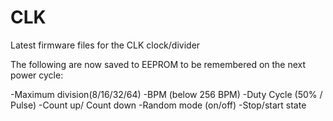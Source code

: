 # CLK
Latest firmware files for the CLK clock/divider

The following are now saved to EEPROM to be remembered on the next power cycle:

-Maximum division(8/16/32/64)
-BPM (below 256 BPM)
-Duty Cycle (50% / Pulse)
-Count up/ Count down
-Random mode (on/off)
-Stop/start state

